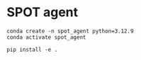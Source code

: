 # SPOT agent

```
conda create -n spot_agent python=3.12.9
conda activate spot_agent

pip install -e .
```